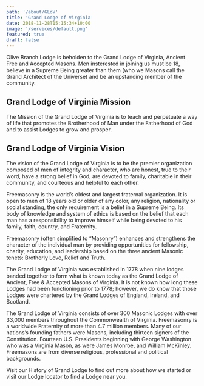 ```yaml
---
path: '/about/GLoV'
title: 'Grand Lodge of Virginia'
date: 2018-11-28T15:15:34+10:00
image: '/services/default.png'
featured: true
draft: false
---
```


Olive Branch Lodge is beholden to the Grand Lodge of Virginia, Ancient Free and Accepted Masons. Men insterested in joining us must be 18, believe in a Supreme Being greater than them (who we Masons call the Grand Architect of the Universe) and be an upstanding member of the community.

## Grand Lodge of Virginia Mission

The Mission of the Grand Lodge of Virginia is to teach and perpetuate a way of life that promotes the Brotherhood of Man under the Fatherhood of God and to assist Lodges to grow and prosper.

## Grand Lodge of Virginia Vision

The vision of the Grand Lodge of Virginia is to be the premier organization composed of men of integrity and character, who are honest, true to their word, have a strong belief in God, are devoted to family, charitable in their community, and courteous and helpful to each other.

Freemasonry is the world’s oldest and largest fraternal organization. It is open to men of 18 years old or older of any color, any religion, nationality or social standing, the only requirement is a belief in a Supreme Being. Its body of knowledge and system of ethics is based on the belief that each man has a responsibility to improve himself while being devoted to his family, faith, country, and Fraternity.

Freemasonry (often simplified to “Masonry”) enhances and strengthens the character of the individual man by providing opportunities for fellowship, charity, education, and leadership based on the three ancient Masonic tenets: Brotherly Love, Relief and Truth.

The Grand Lodge of Virginia was established in 1778 when nine lodges banded together to form what is known today as the Grand Lodge of Ancient, Free & Accepted Masons of Virginia. It is not known how long these Lodges had been functioning prior to 1778; however, we do know that those Lodges were chartered by the Grand Lodges of England, Ireland, and Scotland.

The Grand Lodge of Virginia consists of over 300 Masonic Lodges with over 33,000 members throughout the Commonwealth of Virginia. Freemasonry is a worldwide Fraternity of more than 4.7 million members. Many of our nations’s founding fathers were Masons, including thirteen signers of the Constitution. Fourteen U.S. Presidents beginning with George Washington who was a Virginia Mason, as were James Monroe, and William McKinley. Freemasons are from diverse religious, professional and political backgrounds.

Visit our History of Grand Lodge to find out more about how we started or visit our Lodge locator to find a Lodge near you.
